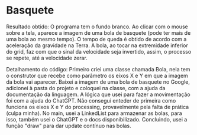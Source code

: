 # Basquete
Resultado obtido: O programa tem o fundo branco. Ao clicar com o mouse sobre a tela, aparece a imagem de uma bola de basquete (pode ter mais de uma bola ao mesmo tempo). O tempo de queda é obtido de acordo com a aceleração da gravidade na Terra. A bola, ao tocar na extremidade inferior do grid, faz com que o sinal da velocidade seja invertido, assim, o processo se repete, até a velocidade zerar.

Detalhamento do código: Primeiro criei uma classe chamada Bola, nela tem o construtor que recebe como parâmetro os eixos X e Y em que a imagem da bola vai aparecer.
Baixei a imagem de uma bola de basquete no Google, adicionei à pasta do projeto e coloquei na classe, com a ajuda da documentação da linguagem. A lógica que usei para fazer a movimentação foi com a ajuda do ChatGPT. Não consegui enteder de primeira como funciona os eixos X e Y do processing, provavelmente pela falta de prática (culpa minha). No main, usei a LinkedList para armazenar as bolas, para isso, também usei o ChatGPT e o docs disponibilizado. Concluindo, usei a função "draw" para dar update contínuo nas bolas.


